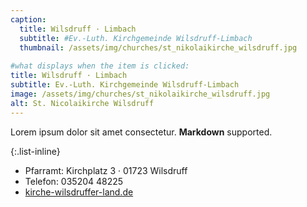 ```yaml
---
caption:
  title: Wilsdruff · Limbach
  subtitle: #Ev.-Luth. Kirchgemeinde Wilsdruff-Limbach
  thumbnail: /assets/img/churches/st_nikolaikirche_wilsdruff.jpg
  
#what displays when the item is clicked:
title: Wilsdruff · Limbach
subtitle: Ev.-Luth. Kirchgemeinde Wilsdruff-Limbach
image: /assets/img/churches/st_nikolaikirche_wilsdruff.jpg
alt: St. Nicolaikirche Wilsdruff
---
```

Lorem ipsum dolor sit amet consectetur. **Markdown** supported.

{:.list-inline} 
- Pfarramt: Kirchplatz 3 · 01723 Wilsdruff
- Telefon: 035204 48225 
- <a href="https://www.kirche-wilsdruffer-land.de" target="_blank">kirche-wilsdruffer-land.de</a>

